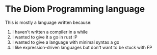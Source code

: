 # The Diom Programming language

This is mostly a language written because:
1. I haven't written a compiler in a while
2. I wanted to give it a go in rust :P
3. I wanted to give a language with minimal syntax a go
4. I like expression-driven languages but don't want to be stuck with FP


